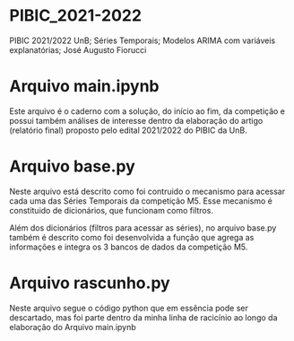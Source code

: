 # PIBIC_2021-2022
PIBIC 2021/2022 UnB; Séries Temporais; Modelos ARIMA com variáveis explanatórias; José Augusto Fiorucci



# Arquivo main.ipynb

Este arquivo é o caderno com a solução, do início ao fim, da competição e possui também análises de interesse dentro da elaboração
do artigo (relatório final) proposto pelo edital 2021/2022 do PIBIC da UnB.  

# Arquivo base.py

Neste arquivo está descrito como foi contruido o mecanismo para acessar cada uma das Séries Temporais da competição M5.
Esse mecanismo é constituido de dicionários, que funcionam como filtros.

Além dos dicionários (filtros para acessar as séries), no arquivo base.py também é descrito como foi desenvolvida a função
que agrega as informações e integra os 3 bancos de dados da competição M5.


# Arquivo rascunho.py

Neste arquivo segue o código python que em essência pode ser descartado, mas foi parte dentro da minha linha de racicínio ao longo
da elaboração do Arquivo main.ipynb
